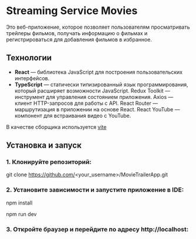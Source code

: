 # Streaming Service Movies

Это веб-приложение, которое позволяет пользователям просматривать трейлеры фильмов, получать информацию о фильмах и регистрироваться для добавления фильмов в избранное.

## Технологии

- **React** — библиотека JavaScript для построения пользовательских интерфейсов.
- **TypeScript** — статически типизированный язык программирования, который расширяет возможности JavaScript.
Redux Toolkit — инструмент для управления состоянием приложения.
Axios — клиент HTTP-запросов для работы с API.
React Router — маршрутизация в приложении на основе React.
React YouTube — компонент для встраивания видео с YouTube.

В качестве сборщика используется [vite](https://vitejs.dev/)

## Установка и запуск

### 1. Клонируйте репозиторий:

git clone https://github.com/<your_username>/MovieTrailerApp.git

### 2. Установите зависимости и запустите приложение в IDE:

npm install

npm run dev

### 3. Откройте браузер и перейдите по адресу http://localhost:<port>

